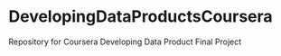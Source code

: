 DevelopingDataProductsCoursera
==============================

Repository for Coursera Developing Data Product Final Project
